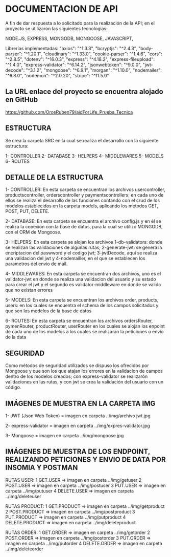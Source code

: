 # DOCUMENTACION DE API
A fin de dar respuesta a lo solicitado para la realización de la API; en el proyecto se utilizaron las siguientes tecnologias:

NODE.JS, EXPRESS, MONGODB, MONGOOSE, JAVASCRIPT, 

Librerías implementadas:
    "axios": "^1.3.3",
    "bcryptjs": "^2.4.3",
    "body-parser": "^1.20.1",
    "cloudinary": "^1.33.0",
    "cookie-parser": "^1.4.6",
    "cors": "^2.8.5",
    "dotenv": "^16.0.3",
    "express": "^4.18.2",
    "express-fileupload": "^1.4.0",
    "express-validator": "^6.14.2",
    "jsonwebtoken": "^9.0.0",
    "jwt-decode": "^3.1.2",
    "mongoose": "^6.9.1",
    "morgan": "^1.10.0",
    "nodemailer": "^6.8.0",
    "nodemon": "^2.0.20",
    "stripe": "^11.5.0"

## La URL enlace del proyecto se encuentra alojado en GitHub
https://github.com/OrosRuben79/aidForLife_Prueba_Tecnica


## ESTRUCTURA

Se crea la carpeta SRC en la cual se realiza el desarrollo con la siguiente estructura:

1- CONTROLLER
2- DATABASE
3- HELPERS
4- MIDDLEWARES
5- MODELS
6- ROUTES


## DETALLE DE LA ESTRUCTURA

1- CONTROLLER: 
            En esta carpeta se encuentran los archivos usercontroller, productscontroller, orderscontroller y paymentscontrollers; en cada uno de ellos se realiza el desarrollo de las funciones contando con el crud de los modelos establecidos en la carpeta models, aplicando los metodos GET, POST, PUT, DELETE.
            
2- DATABASE:
            En esta carpeta se encuentra el archivo config.js y en él se realiza la conexion con la base de datos, para la cual se utilizó MONGODB, con el ORM de Mongoose.

3- HELPERS:
            En esta carpeta se alojan los archivos 1-db-validators: donde se realizan las validaciones de algunas rutas; 2-generate-jwt: se genera la encriptacion del paswword y el codigo jwt; 3-jwtDecode, aquí se realiza una validacion del jwt y 4-nodemailler, en el que se establecen los parametros del envio de mail.

4- MIDDLEWARES:
            En esta carpeta se encuentran dos archivos, uno es el validator-jwt en donde se realiza una validacion del usuario y su estado para crear el jwt y el segundo es validator-middleware en donde se valida que no existan errores

5- MODELS:
            En esta carpeta se encuentran los archivos order, products, users: en los cuales se encuentra el schema de los campos solicitados y que son los modelos de la base de datos 

6- ROUTES:
            En esta carpeta se encuentran los archivos ordersRouter, pymenRouter, productRouter, userRouter en los cuales se alojan los enpoint de cada uno de los modelos a los cuales se realizaran la peticiones o envio de la data


## SEGURIDAD

Como métodos de seguridad utilizados se dispuso los ofrecidos por Mongoose y que son los que atajan los errores en la validacion de campos dentro de los modelos creados; con express-validator se realizarón validaciones en las rutas, y con jwt se crea la validación del usuario con un código.


## IMÁGENES DE MUESTRA EN LA CARPETA IMG

1- JWT (Json Web Token) = imagen en carpeta ../img/archivo jwt.jpg

2- express-validator = imagen en carpeta ../img/expres-validator.jpg

3- Mongoose = imagen en carpeta ../img/mongoose.jpg

## IMÁGENES DE MUESTRA DE LOS ENDPOINT, REALIZANDO PETICIONES Y ENVIO DE DATA POR INSOMIA Y POSTMAN

RUTAS USER:
        1 GET.USER => imagen en carpeta ../img/getuser
        2 POST.USER => imagen en carpeta ../img/postuser
        3 PUT.USER => imagen en carpeta ../img/putuser
        4 DELETE.USER => imagen en carpeta ../img/deleteuser

RUTAS PRODUCT:
        1 GET.PRODUCT => imagen en carpeta ../img/getproduct
        2 POST.PRODUCT => imagen en carpeta ../img/postproduct
        3 PUT.PRODUCT => imagen en carpeta ../img/putproduct
        4 DELETE.PRODUCT => imagen en carpeta ../img/deleteproduct

RUTAS ORDER:
        1 GET.ORDER => imagen en carpeta ../img/getorder
        2 POST.ORDER => imagen en carpeta ../img/postorder
        3 PUT.ORDER => imagen en carpeta ../img/putorder
        4 DELETE.ORDER => imagen en carpeta ../img/deleteorder


